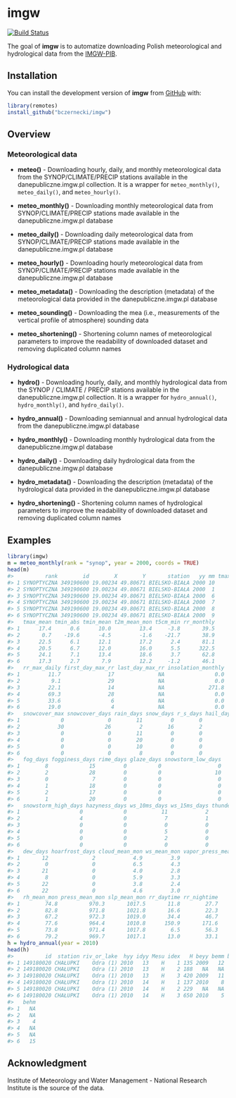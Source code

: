
<!-- README.md is generated from README.Rmd. Please edit that file -->
imgw
====

[![Build Status](https://travis-ci.org/bczernecki/imgw.png?branch=master)](https://travis-ci.org/bczernecki/imgw)

The goal of **imgw** is to automatize downloading Polish meteorological and hydrological data from the [IMGW-PIB](https://dane.imgw.pl/).

Installation
------------

<!-- You can install the released version of imgw from [CRAN](https://CRAN.R-project.org) with: -->
<!-- ``` r -->
<!-- install.packages("imgw") -->
<!-- ``` -->
You can install the development version of **imgw** from [GitHub](https://github.com/bczernecki/imgw) with:

``` r
library(remotes)
install_github("bczernecki/imgw")
```

Overview
--------

### Meteorological data

-   **meteo()** - Downloading hourly, daily, and monthly meteorological data from the SYNOP/CLIMATE/PRECIP stations available in the danepubliczne.imgw.pl collection. It is a wrapper for `meteo_monthly()`, `meteo_daily()`, and `meteo_hourly()`.

-   **meteo\_monthly()** - Downloading monthly meteorological data from SYNOP/CLIMATE/PRECIP stations made available in the danepubliczne.imgw.pl database

-   **meteo\_daily()** - Downloading daily meteorological data from SYNOP/CLIMATE/PRECIP stations made available in the danepubliczne.imgw.pl database

-   **meteo\_hourly()** - Downloading hourly meteorological data from SYNOP/CLIMATE/PRECIP stations made available in the danepubliczne.imgw.pl database

-   **meteo\_metadata()** - Downloading the description (metadata) of the meteorological data provided in the danepubliczne.imgw.pl database

-   **meteo\_sounding()** - Downloading the mea (i.e., measurements of the vertical profile of atmosphere) sounding data

-   **meteo\_shortening()** - Shortening column names of meteorological parameters to improve the readability of downloaded dataset and removing duplicated column names

### Hydrological data

-   **hydro()** - Downloading hourly, daily, and monthly hydrological data from the SYNOP / CLIMATE / PRECIP stations available in the danepubliczne.imgw.pl collection. It is a wrapper for `hydro_annual()`, `hydro_monthly()`, and `hydro_daily()`.

-   **hydro\_annual()** - Downloading semiannual and annual hydrological data from the danepubliczne.imgw.pl database

-   **hydro\_monthly()** - Downloading monthly hydrological data from the danepubliczne.imgw.pl database

-   **hydro\_daily()** - Downloading daily hydrological data from the danepubliczne.imgw.pl database

-   **hydro\_metadata()** - Downloading the description (metadata) of the hydrological data provided in the danepubliczne.imgw.pl database

-   **hydro\_shortening()** - Shortening column names of hydrological parameters to improve the readability of downloaded dataset and removing duplicated column names

Examples
--------

``` r
library(imgw)
m = meteo_monthly(rank = "synop", year = 2000, coords = TRUE)
head(m)
#>          rank        id        X        Y       station   yy mm tmax_abs
#> 1 SYNOPTYCZNA 349190600 19.00234 49.80671 BIELSKO-BIAŁA 2000 10     26.4
#> 2 SYNOPTYCZNA 349190600 19.00234 49.80671 BIELSKO-BIAŁA 2000  1      7.4
#> 3 SYNOPTYCZNA 349190600 19.00234 49.80671 BIELSKO-BIAŁA 2000  6     32.2
#> 4 SYNOPTYCZNA 349190600 19.00234 49.80671 BIELSKO-BIAŁA 2000  7     28.0
#> 5 SYNOPTYCZNA 349190600 19.00234 49.80671 BIELSKO-BIAŁA 2000  8     32.6
#> 6 SYNOPTYCZNA 349190600 19.00234 49.80671 BIELSKO-BIAŁA 2000  9     25.1
#>   tmax_mean tmin_abs tmin_mean t2m_mean_mon t5cm_min rr_monthly
#> 1      17.4      0.6      10.0         13.4     -3.8       39.5
#> 2       0.7    -19.6      -4.5         -1.6    -21.7       38.9
#> 3      22.5      6.1      12.1         17.2      2.4       81.1
#> 4      20.5      6.7      12.0         16.0      5.5      322.5
#> 5      24.1      7.1      13.4         18.6      3.7       62.8
#> 6      17.3      2.7       7.9         12.2     -1.2       46.1
#>   rr_max_daily first_day_max_rr last_day_max_rr insolation_monthly
#> 1         11.7               17              NA                0.0
#> 2          9.1               29              NA                0.0
#> 3         22.1               14              NA              271.8
#> 4         69.3               28              NA                0.0
#> 5         33.6                6              NA                0.0
#> 6         19.0                4              NA                0.0
#>   snowcover_max snowcover_days rain_days snow_days r_s_days hail_days
#> 1             0              0        11         0        0         0
#> 2            30             26         2        16        2         0
#> 3             0              0        11         0        0         0
#> 4             0              0        20         0        0         0
#> 5             0              0        10         0        0         1
#> 6             0              0         8         0        0         0
#>   fog_days fogginess_days rime_days glaze_days snowstorm_low_days
#> 1        8             15         0          0                  0
#> 2        2             28         0          0                 10
#> 3        0              7         0          0                  0
#> 4        1             18         0          0                  0
#> 5        2             17         0          0                  0
#> 6        1             20         0          0                  0
#>   snowstorm_high_days hazyness_days ws_10ms_days ws_15ms_days thunder_days
#> 1                   0             0           11            2            3
#> 2                   4             0            7            1            1
#> 3                   0             0            0            0            4
#> 4                   0             0            5            0            5
#> 5                   0             0            2            0            4
#> 6                   0             0            0            0            0
#>   dew_days hoarfrost_days cloud_mean_mon ws_mean_mon vapor_press_mean_mon
#> 1       12              2            4.9         3.9                 11.4
#> 2        0              0            6.5         4.3                  4.6
#> 3       21              0            4.0         2.8                 13.1
#> 4        8              0            5.9         3.3                 13.9
#> 5       22              0            3.8         2.4                 15.5
#> 6       22              0            4.6         3.0                 11.2
#>   rh_mean_mon press_mean_mon slp_mean_mon rr_daytime rr_nightime
#> 1        74.8          970.3       1017.5       11.8        27.7
#> 2        82.8          971.8       1021.8       16.6        22.3
#> 3        67.2          972.3       1019.0       34.4        46.7
#> 4        77.6          964.4       1010.8      150.9       171.6
#> 5        73.8          971.4       1017.8        6.5        56.3
#> 6        79.2          969.7       1017.1       13.0        33.1
h = hydro_annual(year = 2010)
head(h)
#>          id  station riv_or_lake  hyy idyy Mesu idex   H beyy bemm bedd
#> 1 149180020 CHAŁUPKI    Odra (1) 2010   13    H    1 135 2009   12   20
#> 2 149180020 CHAŁUPKI    Odra (1) 2010   13    H    2 188   NA   NA   NA
#> 3 149180020 CHAŁUPKI    Odra (1) 2010   13    H    3 420 2009   11   12
#> 4 149180020 CHAŁUPKI    Odra (1) 2010   14    H    1 137 2010    8   26
#> 5 149180020 CHAŁUPKI    Odra (1) 2010   14    H    2 229   NA   NA   NA
#> 6 149180020 CHAŁUPKI    Odra (1) 2010   14    H    3 650 2010    5   17
#>   behm
#> 1   NA
#> 2   NA
#> 3    4
#> 4   NA
#> 5   NA
#> 6   15
```

Acknowledgment
--------------

Institute of Meteorology and Water Management - National Research Institute is the source of the data.
